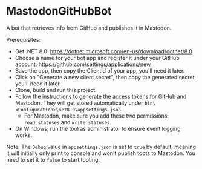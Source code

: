 # MastodonGitHubBot

A bot that retrieves info from GitHub and publishes it in Mastodon.

Prerequisites:

- Get .NET 8.0: https://dotnet.microsoft.com/en-us/download/dotnet/8.0
- Choose a name for your bot app and register it under your GitHub account: https://github.com/settings/applications/new
- Save the app, then copy the ClientId of your app, you'll need it later.
- Click on "Generate a new client secret", then copy the generated secret, you'll need it later.
- Clone, build and run this project.
- Follow the instructions to generate the access tokens for GitHub and Mastodon. They will get stored automatically under `bin\<Configuration>\net8.0\appsettings.json`.
  - For Mastodon, make sure you add these two permissions: `read:statuses` and `write:statuses`.
- On Windows, run the tool as administrator to ensure event logging works.

Note: The `Debug` value in `appsettings.json` is set to `true` by default, meaning it will initially only print to console and won't publish toots to Mastodon. You need to set it to `false` to start tooting.

